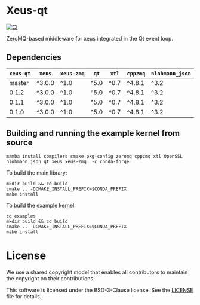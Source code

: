 # Xeus-qt

[![CI](https://github.com/jupyter-xeus/xeus-qt/actions/workflows/main.yml/badge.svg)](https://github.com/jupyter-xeus/xeus-qt/actions/workflows/main.yml)

ZeroMQ-based middleware for xeus integrated in the Qt event loop.

## Dependencies

| `xeus-qt` | `xeus` | `xeus-zmq` | `qt` | `xtl` | `cppzmq` | `nlohmann_json` |
|-----------|--------|------------|------|-------|----------|-----------------|
|  master   | ^3.0.0 | ^1.0       | ^5.0 |  ^0.7 | ^4.8.1   | ^3.2            |
|  0.1.2    | ^3.0.0 | ^1.0       | ^5.0 |  ^0.7 | ^4.8.1   | ^3.2            |
|  0.1.1    | ^3.0.0 | ^1.0       | ^5.0 |  ^0.7 | ^4.8.1   | ^3.2            |
|  0.1.0    | ^3.0.0 | ^1.0       | ^5.0 |  ^0.7 | ^4.8.1   | ^3.2            |

## Building and running the example kernel from source

```
mamba install compilers cmake pkg-config zeromq cppzmq xtl OpenSSL nlohmann_json qt xeus xeus-zmq  -c conda-forge
```

To build the main library:

```
mkdir build && cd build
cmake .. -DCMAKE_INSTALL_PREFIX=$CONDA_PREFIX
make install
```

To build the example kernel:

```
cd examples
mkdir build && cd build
cmake .. -DCMAKE_INSTALL_PREFIX=$CONDA_PREFIX
make install
```

# License

We use a shared copyright model that enables all contributors to maintain the copyright on their contributions.

This software is licensed under the BSD-3-Clause license. See the [LICENSE](LICENSE) file for details.
